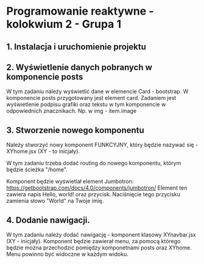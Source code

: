 # Programowanie reaktywne - kolokwium 2 - Grupa 1


## 1. Instalacja i uruchomienie projektu
## 2. Wyświetlenie danych pobranych w komponencie posts

W tym zadaniu należy wyświetlić dane w elemencie Card - bootstrap. 
W komponencie posts przygotowany jest element card. Zadaniem jest wyświetlenie podpisu grafiki oraz tekstu w tym komponencie w odpowiednich znacznikach.
Np. w img - item.image

## 3. Stworzenie nowego komponentu

Należy stworzyć nowy komponent FUNKCYJNY, który będzie nazywać się - XYhome.jsx (XY - to inicjały).

W tym zadaniu trzeba dodać routing do nowego komponentu, którym będzie ścieżka "/home".

Komponent będzie wyświetlał element Jumbotron: https://getbootstrap.com/docs/4.0/components/jumbotron/
Element ten zawiera napis Hello, world! oraz przycisk. 
Naciśnięcie tego przycisku zamienia słowo "World" na Twoje imię.

## 4. Dodanie nawigacji.

W tym zadaniu należy dodać nawigację - komponent klasowy XYnavbar.jsx (XY - inicjały).
Komponent będzie zawierał menu, za pomocą którego będzie można przechodzić pomiędzy komponetnami posts oraz XYhome.
Menu powinno być widoczne w każdym widoku.

